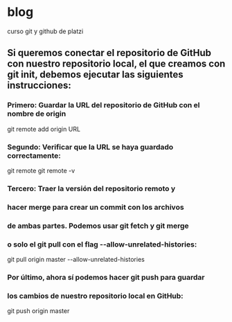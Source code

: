 # blog
curso git y github de platzi

## Si queremos conectar el repositorio de GitHub con nuestro repositorio local, el que creamos con git init, debemos ejecutar las siguientes instrucciones:
 
### Primero: Guardar la URL del repositorio de GitHub con el nombre de origin
git remote add origin URL

### Segundo: Verificar que la URL se haya guardado correctamente:
git remote
git remote -v

### Tercero: Traer la versión del repositorio remoto y
### hacer merge para crear un commit con los archivos
### de ambas partes. Podemos usar git fetch y git merge
### o solo el git pull con el flag --allow-unrelated-histories:
git pull origin master --allow-unrelated-histories

### Por último, ahora sí podemos hacer git push para guardar
### los cambios de nuestro repositorio local en GitHub:
git push origin master
